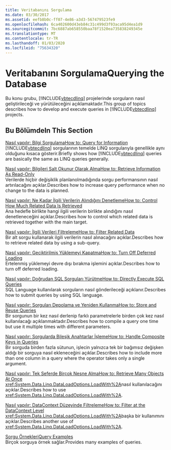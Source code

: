 ```yaml
---
title: Veritabanını Sorgulama
ms.date: 03/30/2017
ms.assetid: eefb8b0c-ff07-4e86-a3d3-567479523fe9
ms.openlocfilehash: 6ca402600d43eb84c31c499d3f93aca95d4ea1d9
ms.sourcegitcommit: 7bc6887ab658550baa78f1520ea735838249345e
ms.translationtype: MT
ms.contentlocale: tr-TR
ms.lasthandoff: 01/03/2020
ms.locfileid: "75634320"
---
```

# <a name="querying-the-database"></a><span data-ttu-id="0fbce-102">Veritabanını Sorgulama</span><span class="sxs-lookup"><span data-stu-id="0fbce-102">Querying the Database</span></span>
<span data-ttu-id="0fbce-103">Bu konu grubu, [!INCLUDE[vbtecdlinq](../../../../../../includes/vbtecdlinq-md.md)] projelerinde sorguların nasıl geliştirileceği ve yürütüleceğini açıklamaktadır.</span><span class="sxs-lookup"><span data-stu-id="0fbce-103">This group of topics describes how to develop and execute queries in [!INCLUDE[vbtecdlinq](../../../../../../includes/vbtecdlinq-md.md)] projects.</span></span>  
  
## <a name="in-this-section"></a><span data-ttu-id="0fbce-104">Bu Bölümde</span><span class="sxs-lookup"><span data-stu-id="0fbce-104">In This Section</span></span>  
 [<span data-ttu-id="0fbce-105">Nasıl yapılır: Bilgi Sorgulama</span><span class="sxs-lookup"><span data-stu-id="0fbce-105">How to: Query for Information</span></span>](how-to-query-for-information.md)  
 <span data-ttu-id="0fbce-106">[!INCLUDE[vbtecdlinq](../../../../../../includes/vbtecdlinq-md.md)] sorgularının temelde LINQ sorgularıyla genellikle aynı olduğunu kısaca gösterir.</span><span class="sxs-lookup"><span data-stu-id="0fbce-106">Briefly shows how [!INCLUDE[vbtecdlinq](../../../../../../includes/vbtecdlinq-md.md)] queries are basically the same as LINQ queries generally.</span></span>  
  
 [<span data-ttu-id="0fbce-107">Nasıl yapılır: Bilgileri Salt Okunur Olarak Alma</span><span class="sxs-lookup"><span data-stu-id="0fbce-107">How to: Retrieve Information As Read-Only</span></span>](how-to-retrieve-information-as-read-only.md)  
 <span data-ttu-id="0fbce-108">Verilerde hiçbir değişiklik planlanolmadığında sorgu performansının nasıl artırılacağını açıklar.</span><span class="sxs-lookup"><span data-stu-id="0fbce-108">Describes how to increase query performance when no change to the data is planned.</span></span>  
  
 [<span data-ttu-id="0fbce-109">Nasıl yapılır: Ne Kadar İlgili Verilerin Alındığını Denetleme</span><span class="sxs-lookup"><span data-stu-id="0fbce-109">How to: Control How Much Related Data Is Retrieved</span></span>](how-to-control-how-much-related-data-is-retrieved.md)  
 <span data-ttu-id="0fbce-110">Ana hedefle birlikte hangi ilgili verilerin birlikte alındığını nasıl denetleneceğini açıklar.</span><span class="sxs-lookup"><span data-stu-id="0fbce-110">Describes how to control which related data is retrieved together with the main target.</span></span>  
  
 [<span data-ttu-id="0fbce-111">Nasıl yapılır: İlgili Verileri Filtreleme</span><span class="sxs-lookup"><span data-stu-id="0fbce-111">How to: Filter Related Data</span></span>](how-to-filter-related-data.md)  
 <span data-ttu-id="0fbce-112">Bir alt sorgu kullanarak ilgili verilerin nasıl alınacağını açıklar.</span><span class="sxs-lookup"><span data-stu-id="0fbce-112">Describes how to retrieve related data by using a sub-query.</span></span>  
  
 [<span data-ttu-id="0fbce-113">Nasıl yapılır: Geciktirilmiş Yüklemeyi Kapatma</span><span class="sxs-lookup"><span data-stu-id="0fbce-113">How to: Turn Off Deferred Loading</span></span>](how-to-turn-off-deferred-loading.md)  
 <span data-ttu-id="0fbce-114">Ertelenmiş yüklemeyi devre dışı bırakma işlemini açıklar.</span><span class="sxs-lookup"><span data-stu-id="0fbce-114">Describes how to turn off deferred loading.</span></span>  
  
 [<span data-ttu-id="0fbce-115">Nasıl yapılır: Doğrudan SQL Sorguları Yürütme</span><span class="sxs-lookup"><span data-stu-id="0fbce-115">How to: Directly Execute SQL Queries</span></span>](how-to-directly-execute-sql-queries.md)  
 <span data-ttu-id="0fbce-116">SQL Language kullanılarak sorguların nasıl gönderileceği açıklanır.</span><span class="sxs-lookup"><span data-stu-id="0fbce-116">Describes how to submit queries by using SQL language.</span></span>  
  
 [<span data-ttu-id="0fbce-117">Nasıl yapılır: Sorguları Depolama ve Yeniden Kullanma</span><span class="sxs-lookup"><span data-stu-id="0fbce-117">How to: Store and Reuse Queries</span></span>](how-to-store-and-reuse-queries.md)  
 <span data-ttu-id="0fbce-118">Bir sorgunun bir kez nasıl derlenip farklı parametrelerle birden çok kez nasıl kullanılacağı açıklanmaktadır.</span><span class="sxs-lookup"><span data-stu-id="0fbce-118">Describes how to compile a query one time but use it multiple times with different parameters.</span></span>  
  
 [<span data-ttu-id="0fbce-119">Nasıl yapılır: Sorgularda Bileşik Anahtarlar İşleme</span><span class="sxs-lookup"><span data-stu-id="0fbce-119">How to: Handle Composite Keys in Queries</span></span>](how-to-handle-composite-keys-in-queries.md)  
 <span data-ttu-id="0fbce-120">Bir sorguda birden fazla sütunun, işlecin yalnızca tek bir bağımsız değişken aldığı bir sorguya nasıl ekleneceğini açıklar.</span><span class="sxs-lookup"><span data-stu-id="0fbce-120">Describes how to include more than one column in a query where the operator takes only a single argument.</span></span>  
  
 [<span data-ttu-id="0fbce-121">Nasıl yapılır: Tek Seferde Birçok Nesne Alma</span><span class="sxs-lookup"><span data-stu-id="0fbce-121">How to: Retrieve Many Objects At Once</span></span>](how-to-retrieve-many-objects-at-once.md)  
 <span data-ttu-id="0fbce-122"><xref:System.Data.Linq.DataLoadOptions.LoadWith%2A>nasıl kullanılacağını açıklar.</span><span class="sxs-lookup"><span data-stu-id="0fbce-122">Describes how to use <xref:System.Data.Linq.DataLoadOptions.LoadWith%2A>.</span></span>  
  
 [<span data-ttu-id="0fbce-123">Nasıl yapılır: DataContext Düzeyinde Filtreleme</span><span class="sxs-lookup"><span data-stu-id="0fbce-123">How to: Filter at the DataContext Level</span></span>](how-to-filter-at-the-datacontext-level.md)  
 <span data-ttu-id="0fbce-124"><xref:System.Data.Linq.DataLoadOptions.LoadWith%2A>başka bir kullanımını açıklar.</span><span class="sxs-lookup"><span data-stu-id="0fbce-124">Describes another use of <xref:System.Data.Linq.DataLoadOptions.LoadWith%2A>.</span></span>  
  
 [<span data-ttu-id="0fbce-125">Sorgu Örnekleri</span><span class="sxs-lookup"><span data-stu-id="0fbce-125">Query Examples</span></span>](query-examples.md)  
 <span data-ttu-id="0fbce-126">Birçok sorguya örnek sağlar.</span><span class="sxs-lookup"><span data-stu-id="0fbce-126">Provides many examples of queries.</span></span>

